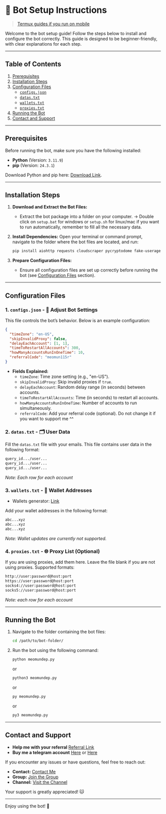 # 🚀 Bot Setup Instructions

> [Termux guides if you run on mobile](https://github.com/MeoMunDep/Guides-for-using-my-script-on-termux.)

Welcome to the bot setup guide! Follow the steps below to install and configure the bot correctly. This guide is designed to be beginner-friendly, with clear explanations for each step.

---

## Table of Contents

1. [Prerequisites](#prerequisites)
2. [Installation Steps](#installation-steps)
3. [Configuration Files](#configuration-files)
   - [`configs.json`](#1-configsjson)
   - [`datas.txt`](#2-datastxt)
   - [`wallets.txt`](#3-walletstxt)
   - [`proxies.txt`](#4-proxiestxt)
4. [Running the Bot](#running-the-bot)
5. [Contact and Support](#contact-and-support)

---

## Prerequisites

Before running the bot, make sure you have the following installed:

- **Python** (Version: `3.11.9`)
- **pip** (Version: `24.3.1`)

Download Python and pip here: [Download Link](https://t.me/KeoAirDropFreeNe/257/2627).

---

## Installation Steps

1. **Download and Extract the Bot Files:**

   - Extract the bot package into a folder on your computer.
     -> Double click on `setup.bat` for windows or `setup.sh` for linux/mac if you want to run automatically, remember to fill all the necessary data.

2. **Install Dependencies:**
   Open your terminal or command prompt, navigate to the folder where the bot files are located, and run:

   ```bash
   pip install aiohttp requests cloudscraper pycryptodome fake-useragent aiohttp-proxy colorama bs4
   ```

3. **Prepare Configuration Files:**
   - Ensure all configuration files are set up correctly before running the bot (see [Configuration Files](#configuration-files) section).

---

## Configuration Files

### 1. `configs.json` - 📜 Adjust Bot Settings

This file controls the bot’s behavior. Below is an example configuration:

```json
{
  "timeZone": "en-US",
  "skipInvalidProxy": false,
  "delayEachAccount": [1, 1],
  "timeToRestartAllAccounts": 300,
  "howManyAccountsRunInOneTime": 10,
  "referralCode": "meomun115r"
}
```

- **Fields Explained:**
  - `timeZone`: Time zone setting (e.g., "en-US").
  - `skipInvalidProxy`: Skip invalid proxies if `true`.
  - `delayEachAccount`: Random delay range (in seconds) between accounts.
  - `timeToRestartAllAccounts`: Time (in seconds) to restart all accounts.
  - `howManyAccountsRunInOneTime`: Number of accounts to run simultaneously.
  - `referralCode`: Add your referral code (optional). Do not change it if you want to support me ^^

### 2. `datas.txt` - 🗂️ User Data

Fill the `datas.txt` file with your emails. This file contains user data in the following format:

```txt
query_id.../user...
query_id.../user...
query_id.../user...
```

_Note: Each row for each account_

### 3. `wallets.txt` - 💼 Wallet Addresses

- Wallets generator: [Link](https://github.com/MeoMunDep/Automatic-Ultimate-Create-Wallets-for-Airdrop)

Add your wallet addresses in the following format:

```txt
abc...xyz
abc...xyz
abc...xyz
```

_Note: Wallet updates are currently not supported._

### 4. `proxies.txt` - 🌐 Proxy List (Optional)

If you are using proxies, add them here. Leave the file blank if you are not using proxies. Supported formats:

```txt
http://user:password@host:port
https://user:password@host:port
socks4://user:password@host:port
socks5://user:password@host:port
```

_Note: each row for each account_

---

## Running the Bot

1. Navigate to the folder containing the bot files:

   ```bash
   cd /path/to/bot-folder/
   ```

2. Run the bot using the following command:

   ```bash
   python meomundep.py
   ```

   or

   ```bash
   python3 meomundep.py
   ```

   or

   ```bash
   py meomundep.py
   ```

   or

   ```bash
   py3 meomundep.py
   ```

---

## Contact and Support

- **Help me with your referral** [Referral Link](https://about.crunchbase.com/waitlist?r=meomun115r)
- **Buy me a telegram account** [Here](https://t.me/KeoAirDropFreeNe/312/27801) or [Here](https://github.com/MeoMunDep/MeoMunDep)

If you encounter any issues or have questions, feel free to reach out:

- **Contact:** [Contact Me](https://t.me/MeoMunDep)
- **Group:** [Join the Group](https://t.me/KeoAirDropFreeNe)
- **Channel:** [Visit the Channel](https://t.me/KeoAirDropFreeNee)

Your support is greatly appreciated! 🐱

---

Enjoy using the bot! 🚀
